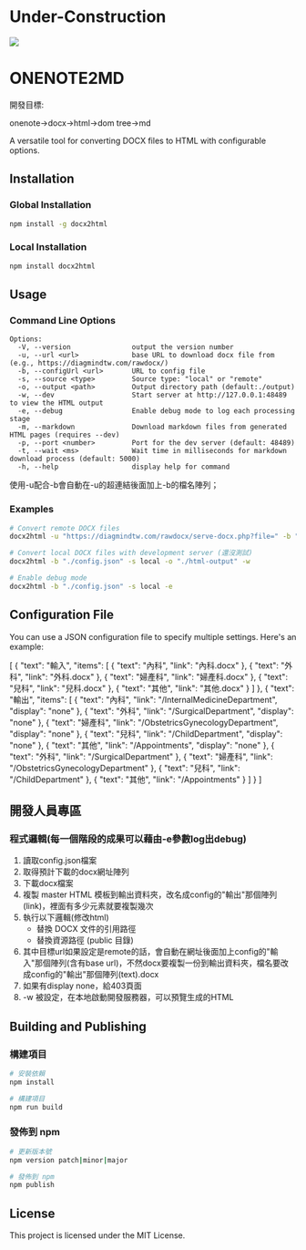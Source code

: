 # Under-Construction

![](https://raw.githubusercontent.com/ugurcandede/Under-Construction/refs/heads/master/construction-scene/Capture.PNG)

# ONENOTE2MD

開發目標:

onenote->docx->html->dom tree->md

A versatile tool for converting DOCX files to HTML with configurable options.

## Installation

### Global Installation

```bash
npm install -g docx2html
```

### Local Installation

```bash
npm install docx2html
```

## Usage

### Command Line Options

```
Options:
  -V, --version               output the version number
  -u, --url <url>             base URL to download docx file from (e.g., https://diagmindtw.com/rawdocx/)
  -b, --configUrl <url>       URL to config file
  -s, --source <type>         Source type: "local" or "remote"
  -o, --output <path>         Output directory path (default:./output)
  -w, --dev                   Start server at http://127.0.0.1:48489 to view the HTML output
  -e, --debug                 Enable debug mode to log each processing stage
  -m, --markdown              Download markdown files from generated HTML pages (requires --dev)
  -p, --port <number>         Port for the dev server (default: 48489)
  -t, --wait <ms>             Wait time in milliseconds for markdown download process (default: 5000)
  -h, --help                  display help for command
```


使用-u配合-b會自動在-u的超連結後面加上-b的檔名陣列；

### Examples

```bash
# Convert remote DOCX files
docx2html -u "https://diagmindtw.com/rawdocx/serve-docx.php?file=" -b "https://diagmindtw.com/kcms0.php#edit" -s remote

# Convert local DOCX files with development server (還沒測試)
docx2html -b "./config.json" -s local -o "./html-output" -w

# Enable debug mode
docx2html -b "./config.json" -s local -e
```

## Configuration File

You can use a JSON configuration file to specify multiple settings. Here's an example:

[
    {
        "text": "輸入",
        "items": [
            {
                "text": "內科",
                "link": "內科.docx"
            },
            {
                "text": "外科",
                "link": "外科.docx"
            },
            {
                "text": "婦產科",
                "link": "婦產科.docx"
            },
            {
                "text": "兒科",
                "link": "兒科.docx"
            },
            {
                "text": "其他",
                "link": "其他.docx"
            }
        ]
    },
    {
        "text": "輸出",
        "items": [
            {
                "text": "內科",
                "link": "/InternalMedicineDepartment",
"display": "none"
            },
            {
                "text": "外科",
                "link": "/SurgicalDepartment",
                "display": "none"
            },
            {
                "text": "婦產科",
                "link": "/ObstetricsGynecologyDepartment",
                "display": "none"
            },
            {
                "text": "兒科",
                "link": "/ChildDepartment",
                "display": "none"
            },
            {
                "text": "其他",
                "link": "/Appointments",
                "display": "none"
            },
            {
                "text": "外科",
                "link": "/SurgicalDepartment"
            },
            {
                "text": "婦產科",
                "link": "/ObstetricsGynecologyDepartment"
            },
            {
                "text": "兒科",
                "link": "/ChildDepartment"
            },
            {
                "text": "其他",
                "link": "/Appointments"
            }
        ]
    }
]


## 開發人員專區

### 程式邏輯(每一個階段的成果可以藉由-e參數log出debug)

1. 讀取config.json檔案
2. 取得預計下載的docx網址陣列
3. 下載docx檔案
4. 複製 master HTML 模板到輸出資料夾，改名成config的"輸出"那個陣列(link)，裡面有多少元素就要複製幾次
5. 執行以下邏輯(修改html)
   - 替換 DOCX 文件的引用路徑
   - 替換資源路徑 (public 目錄)
6. 其中目標url如果設定是remote的話，會自動在網址後面加上config的"輸入"那個陣列(含有base url)，不然docx要複製一份到輸出資料夾，檔名要改成config的"輸出"那個陣列(text).docx
7. 如果有display none，給403頁面
8. -w 被設定，在本地啟動開發服務器，可以預覽生成的HTML

## Building and Publishing

### 構建項目

```bash
# 安裝依賴
npm install

# 構建項目
npm run build
```

### 發佈到 npm

```bash
# 更新版本號
npm version patch|minor|major

# 發佈到 npm
npm publish
```

## License

This project is licensed under the MIT License.